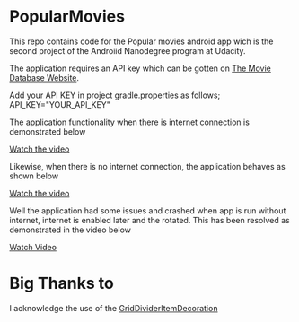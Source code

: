 # PopularMovies
This repo contains code for the Popular movies android app wich is the second project of the Androiid Nanodegree program at Udacity.

The application requires an API key which can be gotten on [The Movie Database Website](https://www.themoviedb.org).

Add your API KEY in project gradle.properties as follows;
API_KEY="YOUR_API_KEY"

The application functionality when there is internet connection is demonstrated below

[Watch the video](https://github.com/ngengesenior/PopularMoviesApp/blob/master/internet.mp4)

Likewise, when there is no internet connection, the application behaves as shown below

[Watch the video](https://github.com/ngengesenior/PopularMoviesApp/blob/master/no_internet.mp4)

Well the application had some issues and crashed when app is run without internet, internet is enabled later and the rotated. This has been resolved as demonstrated in the video below

[Watch Video](https://github.com/ngengesenior/PopularMoviesApp/blob/master/no_internet_at_start_enable_on_rotate.mp4)


# Big Thanks to
I acknowledge the use of the [GridDividerItemDecoration](https://github.com/bignerdranch/simple-item-decoration/blob/master/simpleitemdecoration/src/main/java/com/dgreenhalgh/android/simpleitemdecoration/grid/GridDividerItemDecoration.java)

